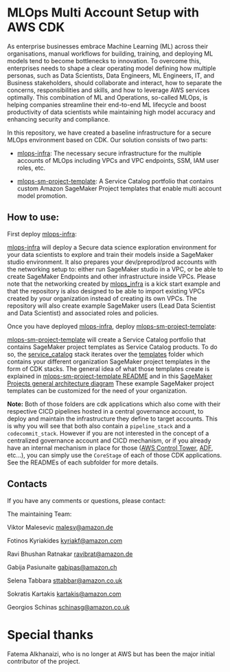 # MLOps Multi Account Setup with AWS CDK

As enterprise businesses embrace Machine Learning (ML) across their organisations, manual workflows for building, training, and deploying ML models tend to become bottlenecks to innovation. To overcome this, enterprises needs to shape a clear operating model defining how multiple personas, such as Data Scientists, Data Engineers, ML Engineers, IT, and Business stakeholders, should collaborate and interact, how to separate the concerns, responsibilities and skills, and how to leverage AWS services optimally. This combination of ML and Operations, so-called MLOps, is helping companies streamline their end-to-end ML lifecycle and boost productivity of data scientists while maintaining high model accuracy and enhancing security and compliance.

In this repository, we have created a baseline infrastructure for a secure MLOps environment based on CDK. Our solution consists of two parts:

 - [mlops-infra](mlops-infra/): The necessary secure infrastructure for the multiple accounts of MLOps including VPCs and VPC endpoints, SSM, IAM user roles, etc.

 - [mlops-sm-project-template](mlops-sm-project-template/): A Service Catalog portfolio that contains custom Amazon SageMaker Project templates that enable multi account model promotion.

## How to use:

First deploy [mlops-infra](mlops-infra/):

[mlops-infra](mlops-infra/) will deploy a Secure data science exploration environment for your data scientists to explore and train their models inside a SageMaker studio environment.
It also prepares your dev/preprod/prod accounts with the networking setup to: either run SageMaker studio in a VPC, or be able to create SageMaker Endpoints and other infrastructure inside VPCs.
Please note that the networking created by [mlops_infra](mlops-infra/mlops_infra) is a kick start example and that the repository is also designed to be able to import existing VPCs created by your organization instead of creating its own VPCs.
The repository will also create example SageMaker users (Lead Data Scientist and Data Scientist) and associated roles and policies.

Once you have deployed [mlops-infra](mlops-infra/), deploy [mlops-sm-project-template](mlops-sm-project-template/):

[mlops-sm-project-template](mlops-sm-project-template/) will create a Service Catalog portfolio that contains SageMaker project templates as Service Catalog products.
To do so, the [service_catalog](mlops-sm-project-template/cdk_service_catalog/sm_service_catalog.py) stack iterates over the [templates](mlops-sm-project-template/cdk_service_catalog/products) folder which contains your different organization SageMaker project templates in the form of CDK stacks.
The general idea of what those templates create is explained in [mlops-sm-project-template README](mlops-sm-project-template/README) and in this [SageMaker Projects general architecture diagram](mlops-sm-project-template/diagrams/mlops-sm-project-general-architecture.jpg)
These example SageMaker project templates can be customized for the need of your organization.

**Note:** Both of those folders are cdk applications which also come with their respective CICD pipelines hosted in a central governance account, to deploy and maintain the infrastructure they define to target accounts. This is why you will see that both also contain a `pipeline_stack` and a `codecommit_stack`.
However if you are not interested in the concept of a centralized governance account and CICD mechanism, or if you already have an internal mechanism in place for those ([AWS Control Tower](https://docs.aws.amazon.com/controltower/index.html), [ADF](https://github.com/awslabs/aws-deployment-framework), etc...), you can simply use the `CoreStage` of each of those CDK applications. See the READMEs of each subfolder for more details.



## Contacts

If you have any comments or questions, please contact:

The maintaining Team: 

Viktor Malesevic <malesv@amazon.de>

Fotinos Kyriakides <kyriakf@amazon.com>

Ravi Bhushan Ratnakar <ravibrat@amazon.de>

Gabija Pasiunaite <gabipas@amazon.ch>

Selena Tabbara <sttabbar@amazon.co.uk>

Sokratis Kartakis <kartakis@amazon.com>

Georgios Schinas <schinasg@amazon.co.uk>

# Special thanks

Fatema Alkhanaizi, who is no longer at AWS but has been the major initial contributor of the project.